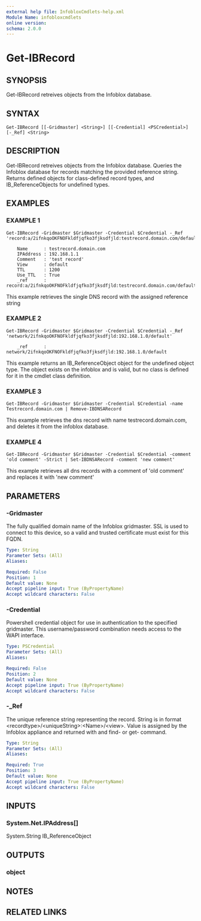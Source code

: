 ```yaml
---
external help file: InfobloxCmdlets-help.xml
Module Name: infobloxcmdlets
online version: 
schema: 2.0.0
---
```


# Get-IBRecord

## SYNOPSIS
Get-IBRecord retreives objects from the Infoblox database.

## SYNTAX

```
Get-IBRecord [[-Gridmaster] <String>] [[-Credential] <PSCredential>] [-_Ref] <String>
```

## DESCRIPTION
Get-IBRecord retreives objects from the Infoblox database. 
Queries the Infoblox database for records matching the provided reference string. 
Returns defined objects for class-defined record types, and IB_ReferenceObjects for undefined types.

## EXAMPLES

###  EXAMPLE 1 
```
Get-IBRecord -Gridmaster $Gridmaster -Credential $Credential -_Ref 'record:a/2ifnkqoOKFNOFkldfjqfko3fjksdfjld:testrecord.domain.com/default'

	Name	  : testrecord.domain.com
	IPAddress : 192.168.1.1
	Comment   : 'test record'
	View      : default
	TTL       : 1200
	Use_TTL   : True
	_ref      : record:a/2ifnkqoOKFNOFkldfjqfko3fjksdfjld:testrecord.domain.com/default
```
This example retrieves the single DNS record with the assigned reference string

###  EXAMPLE 2 
```
Get-IBRecord -Gridmaster $Gridmaster -Credential $Credential -_Ref 'network/2ifnkqoOKFNOFkldfjqfko3fjksdfjld:192.168.1.0/default'

	_ref      : network/2ifnkqoOKFNOFkldfjqfko3fjksdfjld:192.168.1.0/default
```
This example returns an IB_ReferenceObject object for the undefined object type. 
The object exists on the infoblox and is valid, but no class is defined for it in the cmdlet class definition.

###  EXAMPLE 3 
```
Get-IBRecord -Gridmaster $Gridmaster -Credential $Credential -name Testrecord.domain.com | Remove-IBDNSARecord
```

This example retrieves the dns record with name testrecord.domain.com, and deletes it from the infoblox database.

###  EXAMPLE 4 
```
Get-IBRecord -Gridmaster $Gridmaster -Credential $Credential -comment 'old comment' -Strict | Set-IBDNSARecord -comment 'new comment'
```

This example retrieves all dns records with a comment of 'old comment' and replaces it with 'new comment'

## PARAMETERS

### -Gridmaster
The fully qualified domain name of the Infoblox gridmaster. 
SSL is used to connect to this device, so a valid and trusted certificate must exist for this FQDN.

```yaml
Type: String
Parameter Sets: (All)
Aliases: 

Required: False
Position: 1
Default value: None
Accept pipeline input: True (ByPropertyName)
Accept wildcard characters: False
```

### -Credential
Powershell credential object for use in authentication to the specified gridmaster. 
This username/password combination needs access to the WAPI interface.

```yaml
Type: PSCredential
Parameter Sets: (All)
Aliases: 

Required: False
Position: 2
Default value: None
Accept pipeline input: True (ByPropertyName)
Accept wildcard characters: False
```

### -_Ref
The unique reference string representing the record. 
String is in format \<recordtype\>/\<uniqueString\>:\<Name\>/\<view\>. 
Value is assigned by the Infoblox appliance and returned with and find- or get- command.

```yaml
Type: String
Parameter Sets: (All)
Aliases: 

Required: True
Position: 3
Default value: None
Accept pipeline input: True (ByPropertyName)
Accept wildcard characters: False
```

## INPUTS

### System.Net.IPAddress[]
System.String
IB_ReferenceObject

## OUTPUTS

### object

## NOTES

## RELATED LINKS

